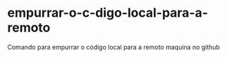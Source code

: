 # empurrar-o-c-digo-local-para-a-remoto
Comando para empurrar o código local para a remoto maquina no github
